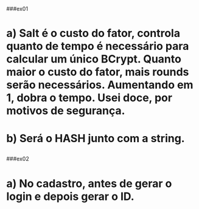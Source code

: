 ###ex01
<h1>a) 
Salt é o custo do fator, controla quanto de tempo é necessário para calcular um único BCrypt. Quanto maior o custo do fator, mais rounds serão necessários. Aumentando em 1, dobra o tempo. Usei doce, por motivos de segurança. </h1>
<h1>

b) Será o HASH junto com a string. </h1>

###ex02
<h1>a) No cadastro, antes de gerar o login e depois gerar o ID.</h1>
